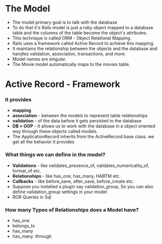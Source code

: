 # The Model
- The model primary goal is to talk with the database
- To do that it's Rails model is just a ruby object mapped to a database table and the columns of the table become the object's attributes.
- This technique is called ORM - Object Relational Mapping.
- Rails uses a framework called Active Record to achieve this mapping.
- It maintains the relationship between the objects and the database and handles validation, association, transactions, and more.
- Model names are singular.
- The Movie model automatically maps to the movies table.

# Active Record - Framework
### It provides
- **mapping**
- **association** - between the models to represent table relationships
- **validation** - of the data before it gets persisted to the database
- **DB > OOP** - It allows us to work with the database in a object oriented way through these objects called models.
- The ApplicationRecord inherits from the ActiveRecord base class. we get all the behavior it provides

### What things we can define in the model?
- **Validations** - like validates_presence_of, validates_numericality_of, format_of etc.
- **Relationships** - like has_one, has_many, HABTM etc.
- **Callbacks** - like before_save, after_save, before_create etc.
- Suppose you installed a plugin say validation_group, So you can also define validation_group settings in your model
- ROR Queries in Sql


### How many Types of Relationships does a Model have?

- has_one
- belongs_to
- has_many
- has_many :through
